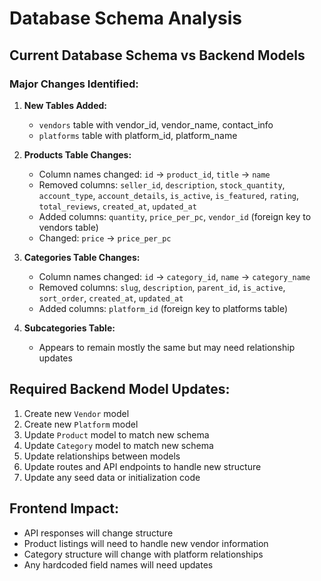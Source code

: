 # Database Schema Analysis

## Current Database Schema vs Backend Models

### Major Changes Identified:

1. **New Tables Added:**
   - `vendors` table with vendor_id, vendor_name, contact_info
   - `platforms` table with platform_id, platform_name

2. **Products Table Changes:**
   - Column names changed: `id` → `product_id`, `title` → `name`
   - Removed columns: `seller_id`, `description`, `stock_quantity`, `account_type`, `account_details`, `is_active`, `is_featured`, `rating`, `total_reviews`, `created_at`, `updated_at`
   - Added columns: `quantity`, `price_per_pc`, `vendor_id` (foreign key to vendors table)
   - Changed: `price` → `price_per_pc`

3. **Categories Table Changes:**
   - Column names changed: `id` → `category_id`, `name` → `category_name`
   - Removed columns: `slug`, `description`, `parent_id`, `is_active`, `sort_order`, `created_at`, `updated_at`
   - Added columns: `platform_id` (foreign key to platforms table)

4. **Subcategories Table:**
   - Appears to remain mostly the same but may need relationship updates

## Required Backend Model Updates:

1. Create new `Vendor` model
2. Create new `Platform` model  
3. Update `Product` model to match new schema
4. Update `Category` model to match new schema
5. Update relationships between models
6. Update routes and API endpoints to handle new structure
7. Update any seed data or initialization code

## Frontend Impact:
- API responses will change structure
- Product listings will need to handle new vendor information
- Category structure will change with platform relationships
- Any hardcoded field names will need updates

